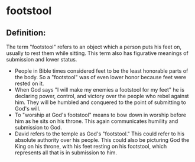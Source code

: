 # footstool #

## Definition: ##

The term "footstool" refers to an object which a person puts his feet on, usually to rest them while sitting. This term also has figurative meanings of submission and lower status.

* People in Bible times considered feet to be the least honorable parts of the body. So a "footstool" was of even lower honor because feet were rested on it.
* When God says "I will make my enemies a footstool for my feet" he is declaring power, control, and victory over the people who rebel against him. They will be humbled and conquered to the point of submitting to God's will.
* To "worship at God's footstool" means to bow down in worship before him as he sits on his throne. This again communicates humility and submission to God.
* David refers to the temple as God's "footstool." This could refer to his absolute authority over his people. This could also be picturing God the King on his throne, with his feet resting on his footstool, which represents all that is in submission to him.

